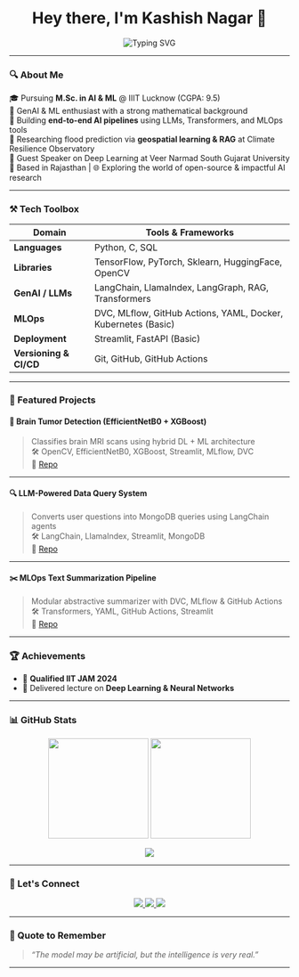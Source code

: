 <h1 align="center">Hey there, I'm Kashish Nagar 👋</h1>
<p align="center">
  <img src="https://readme-typing-svg.herokuapp.com?font=Fira+Code&size=22&duration=3000&pause=1000&color=58A6FF&center=true&vCenter=true&width=800&lines=GenAI+Engineer+%7C+ML+Researcher+%7C+MLOps+Specialist;Turning+Data+into+Impactful+AI+Solutions;Open+Source+%E2%9D%A4+%7C+Deploying+Dreams+%E2%9C%A8" alt="Typing SVG" />
</p>

---

### 🔍 About Me

🎓 Pursuing **M.Sc. in AI & ML** @ IIIT Lucknow (CGPA: 9.5)  
🧠 GenAI & ML enthusiast with a strong mathematical background  
🚀 Building **end-to-end AI pipelines** using LLMs, Transformers, and MLOps tools  
🧪 Researching flood prediction via **geospatial learning & RAG** at Climate Resilience Observatory  
🎤 Guest Speaker on Deep Learning at Veer Narmad South Gujarat University  
📍 Based in Rajasthan | 🌐 Exploring the world of open-source & impactful AI research  

---

### ⚒️ Tech Toolbox

| Domain | Tools & Frameworks |
|--------|--------------------|
| **Languages** | Python, C, SQL |
| **Libraries** | TensorFlow, PyTorch, Sklearn, HuggingFace, OpenCV |
| **GenAI / LLMs** | LangChain, LlamaIndex, LangGraph, RAG, Transformers |
| **MLOps** | DVC, MLflow, GitHub Actions, YAML, Docker, Kubernetes (Basic) |
| **Deployment** | Streamlit, FastAPI (Basic) |
| **Versioning & CI/CD** | Git, GitHub, GitHub Actions |

---

### 🚀 Featured Projects

#### 🧠 Brain Tumor Detection (EfficientNetB0 + XGBoost)  
> Classifies brain MRI scans using hybrid DL + ML architecture  
> 🛠️ OpenCV, EfficientNetB0, XGBoost, Streamlit, MLflow, DVC  
🔗 [Repo](https://github.com/Kashish245/Brain-Tumor-Detection-using-Hybrid-DL-Model)

---

#### 🔍 LLM-Powered Data Query System  
> Converts user questions into MongoDB queries using LangChain agents  
> 🛠️ LangChain, LlamaIndex, Streamlit, MongoDB  
🔗 [Repo](https://github.com/Kashish245/Automated_Data_Query_System_with_Offline_LLM)

---

#### ✂️ MLOps Text Summarization Pipeline  
> Modular abstractive summarizer with DVC, MLflow & GitHub Actions  
> 🛠️ Transformers, YAML, GitHub Actions, Streamlit  
🔗 [Repo](https://github.com/Kashish245/MLOPS_Complete_ML_Pipeline)

---

### 🏆 Achievements

- 🥇 **Qualified IIT JAM 2024**    
- 🎤 Delivered lecture on **Deep Learning & Neural Networks**  

---

### 📊 GitHub Stats

<p align="center">
  <img src="https://github-readme-stats.vercel.app/api?username=Kashish245&show_icons=true&theme=radical" height="180"/>
  <img src="https://github-readme-streak-stats.herokuapp.com?user=Kashish245&theme=radical&date_format=M%20j%5B%2C%20Y%5D" height="180"/>
</p>
<p align="center">
  <img src="https://github-readme-stats.vercel.app/api/top-langs/?username=Kashish245&layout=compact&theme=radical"/>
</p>

---

### 🤝 Let's Connect

<p align="center">
  <a href="https://www.linkedin.com/in/kashish-nagar-68560b324/" target="_blank">
    <img src="https://img.shields.io/badge/LinkedIn-blue?style=for-the-badge&logo=linkedin" />
  </a>
  <a href="mailto:nagarkashish2024@gmail.com">
    <img src="https://img.shields.io/badge/Gmail-red?style=for-the-badge&logo=gmail" />
  </a>
  <a href="https://github.com/Kashish245" target="_blank">
    <img src="https://img.shields.io/badge/GitHub-000?style=for-the-badge&logo=github" />
  </a>
</p>

---

### 🧠 Quote to Remember
> _“The model may be artificial, but the intelligence is very real.”_

---

